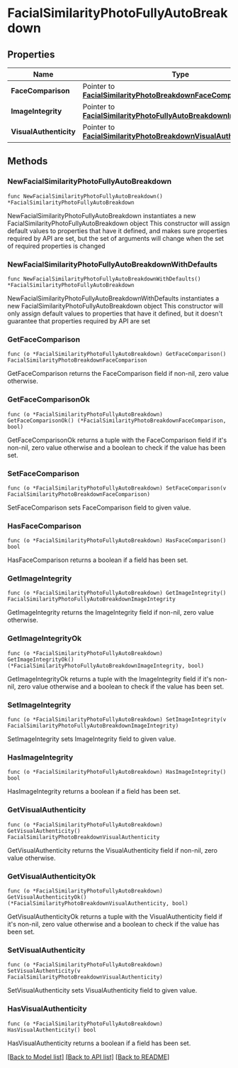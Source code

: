 # FacialSimilarityPhotoFullyAutoBreakdown

## Properties

Name | Type | Description | Notes
------------ | ------------- | ------------- | -------------
**FaceComparison** | Pointer to [**FacialSimilarityPhotoBreakdownFaceComparison**](FacialSimilarityPhotoBreakdownFaceComparison.md) |  | [optional] 
**ImageIntegrity** | Pointer to [**FacialSimilarityPhotoFullyAutoBreakdownImageIntegrity**](FacialSimilarityPhotoFullyAutoBreakdownImageIntegrity.md) |  | [optional] 
**VisualAuthenticity** | Pointer to [**FacialSimilarityPhotoBreakdownVisualAuthenticity**](FacialSimilarityPhotoBreakdownVisualAuthenticity.md) |  | [optional] 

## Methods

### NewFacialSimilarityPhotoFullyAutoBreakdown

`func NewFacialSimilarityPhotoFullyAutoBreakdown() *FacialSimilarityPhotoFullyAutoBreakdown`

NewFacialSimilarityPhotoFullyAutoBreakdown instantiates a new FacialSimilarityPhotoFullyAutoBreakdown object
This constructor will assign default values to properties that have it defined,
and makes sure properties required by API are set, but the set of arguments
will change when the set of required properties is changed

### NewFacialSimilarityPhotoFullyAutoBreakdownWithDefaults

`func NewFacialSimilarityPhotoFullyAutoBreakdownWithDefaults() *FacialSimilarityPhotoFullyAutoBreakdown`

NewFacialSimilarityPhotoFullyAutoBreakdownWithDefaults instantiates a new FacialSimilarityPhotoFullyAutoBreakdown object
This constructor will only assign default values to properties that have it defined,
but it doesn't guarantee that properties required by API are set

### GetFaceComparison

`func (o *FacialSimilarityPhotoFullyAutoBreakdown) GetFaceComparison() FacialSimilarityPhotoBreakdownFaceComparison`

GetFaceComparison returns the FaceComparison field if non-nil, zero value otherwise.

### GetFaceComparisonOk

`func (o *FacialSimilarityPhotoFullyAutoBreakdown) GetFaceComparisonOk() (*FacialSimilarityPhotoBreakdownFaceComparison, bool)`

GetFaceComparisonOk returns a tuple with the FaceComparison field if it's non-nil, zero value otherwise
and a boolean to check if the value has been set.

### SetFaceComparison

`func (o *FacialSimilarityPhotoFullyAutoBreakdown) SetFaceComparison(v FacialSimilarityPhotoBreakdownFaceComparison)`

SetFaceComparison sets FaceComparison field to given value.

### HasFaceComparison

`func (o *FacialSimilarityPhotoFullyAutoBreakdown) HasFaceComparison() bool`

HasFaceComparison returns a boolean if a field has been set.

### GetImageIntegrity

`func (o *FacialSimilarityPhotoFullyAutoBreakdown) GetImageIntegrity() FacialSimilarityPhotoFullyAutoBreakdownImageIntegrity`

GetImageIntegrity returns the ImageIntegrity field if non-nil, zero value otherwise.

### GetImageIntegrityOk

`func (o *FacialSimilarityPhotoFullyAutoBreakdown) GetImageIntegrityOk() (*FacialSimilarityPhotoFullyAutoBreakdownImageIntegrity, bool)`

GetImageIntegrityOk returns a tuple with the ImageIntegrity field if it's non-nil, zero value otherwise
and a boolean to check if the value has been set.

### SetImageIntegrity

`func (o *FacialSimilarityPhotoFullyAutoBreakdown) SetImageIntegrity(v FacialSimilarityPhotoFullyAutoBreakdownImageIntegrity)`

SetImageIntegrity sets ImageIntegrity field to given value.

### HasImageIntegrity

`func (o *FacialSimilarityPhotoFullyAutoBreakdown) HasImageIntegrity() bool`

HasImageIntegrity returns a boolean if a field has been set.

### GetVisualAuthenticity

`func (o *FacialSimilarityPhotoFullyAutoBreakdown) GetVisualAuthenticity() FacialSimilarityPhotoBreakdownVisualAuthenticity`

GetVisualAuthenticity returns the VisualAuthenticity field if non-nil, zero value otherwise.

### GetVisualAuthenticityOk

`func (o *FacialSimilarityPhotoFullyAutoBreakdown) GetVisualAuthenticityOk() (*FacialSimilarityPhotoBreakdownVisualAuthenticity, bool)`

GetVisualAuthenticityOk returns a tuple with the VisualAuthenticity field if it's non-nil, zero value otherwise
and a boolean to check if the value has been set.

### SetVisualAuthenticity

`func (o *FacialSimilarityPhotoFullyAutoBreakdown) SetVisualAuthenticity(v FacialSimilarityPhotoBreakdownVisualAuthenticity)`

SetVisualAuthenticity sets VisualAuthenticity field to given value.

### HasVisualAuthenticity

`func (o *FacialSimilarityPhotoFullyAutoBreakdown) HasVisualAuthenticity() bool`

HasVisualAuthenticity returns a boolean if a field has been set.


[[Back to Model list]](../README.md#documentation-for-models) [[Back to API list]](../README.md#documentation-for-api-endpoints) [[Back to README]](../README.md)


